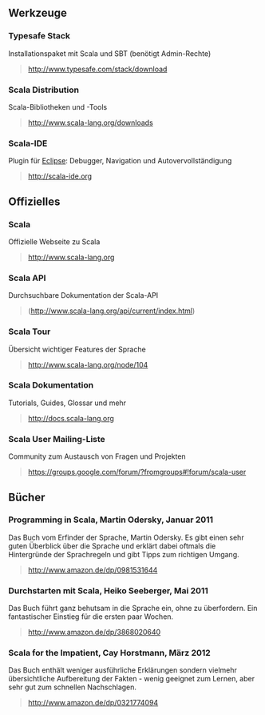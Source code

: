 ## Werkzeuge

### Typesafe Stack
Installationspaket mit Scala und SBT (benötigt Admin-Rechte)
> http://www.typesafe.com/stack/download

### Scala Distribution
Scala-Bibliotheken und -Tools
> http://www.scala-lang.org/downloads

### Scala-IDE
Plugin für [Eclipse](http://eclipse.org/): Debugger, Navigation und Autovervollständigung
> http://scala-ide.org


## Offizielles

### Scala
Offizielle Webseite zu Scala
> http://www.scala-lang.org

### Scala API
Durchsuchbare Dokumentation der Scala-API
> (http://www.scala-lang.org/api/current/index.html)

### Scala Tour
Übersicht wichtiger Features der Sprache
> http://www.scala-lang.org/node/104

### Scala Dokumentation
Tutorials, Guides, Glossar und mehr
> http://docs.scala-lang.org

### Scala User Mailing-Liste
Community zum Austausch von Fragen und Projekten
> https://groups.google.com/forum/?fromgroups#!forum/scala-user


## Bücher

### Programming in Scala, Martin Odersky, Januar 2011
Das Buch vom Erfinder der Sprache, Martin Odersky. Es gibt einen sehr guten Überblick über die Sprache und erklärt dabei oftmals die Hintergründe der Sprachregeln und gibt Tipps zum richtigen Umgang.
> http://www.amazon.de/dp/0981531644

### Durchstarten mit Scala, Heiko Seeberger, Mai 2011
Das Buch führt ganz behutsam in die Sprache ein, ohne zu überfordern. Ein fantastischer Einstieg für die ersten paar Wochen.
> http://www.amazon.de/dp/3868020640

### Scala for the Impatient, Cay Horstmann, März 2012
Das Buch enthält weniger ausführliche Erklärungen sondern vielmehr übersichtliche Aufbereitung der Fakten - wenig geeignet zum Lernen, aber sehr gut zum schnellen Nachschlagen.
> http://www.amazon.de/dp/0321774094
